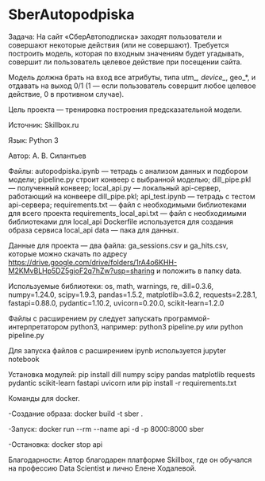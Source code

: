 # SberAutopodpiska
Задача: На сайт «СберАвтоподписка» заходят пользователи и совершают некоторые действия (или не совершают). Требуется построить модель, которая по входным значениям будет угадывать, совершит ли пользователь целевое действие при посещении сайта.

Модель должна брать на вход все атрибуты, типа utm_*, device_*, geo_*, и отдавать на выход 0/1 (1 — если пользователь совершит любое целевое действие, 0 в противном случае).

Цель проекта — тренировка построения предсказательной модели.

Источник: Skillbox.ru

Язык: Python 3

Автор: А. В. Силантьев

Файлы:
autopodpiska.ipynb — тетрадь с анализом данных и подбором модели;
pipeline.py строит конвеер с выбранной моделью;
dill_pipe.pkl — полученный конвеер;
local_api.py — локальный api-сервер, работающий на конвеере dill_pipe.pkl;
api_test.ipynb — тетрадь с тестом api-сервера;
requirements.txt — файл с необходимыми библиотеками для всего проекта
requirements_local_api.txt — файл с необходимыми библиотеками для local_api
Dockerfile используется для создания образа сервиса local_api
data — пака для данных.

Данные для проекта — два файла:
ga_sessions.csv и ga_hits.csv,
которые можно скачать по адресу
https://drive.google.com/drive/folders/1rA4o6KHH-M2KMvBLHp5DZ5gioF2q7hZw?usp=sharing
и положить в папку data.

Используемые библиотеки:
os, math, warnings, re, dill=0.3.6, numpy=1.24.0, scipy=1.9.3, pandas=1.5.2, matplotlib=3.6.2, requests=2.28.1, fastapi=0.88.0, pydantic=1.10.2, uvicorn=0.20.0, scikit-learn=1.2.0

Файлы с расширением py следует запускать программой-интерпретатором python3, например:
python3 pipeline.py
или
python pipeline.py

Для запуска файлов с расширением ipynb используется jupyter notebook

Установка модулей:
pip install dill numpy scipy pandas matplotlib requests pydantic scikit-learn fastapi uvicorn
или
pip install -r requirements.txt


Команды для docker.

-Создание образа:
docker build -t sber .

-Запуск:
docker run --rm --name api -d -p 8000:8000 sber

-Остановка:
docker stop api


Благодарности:
Автор благодарен платформе Skillbox, где он обучался на профессию Data Scientist и лично Елене Ходалевой.

